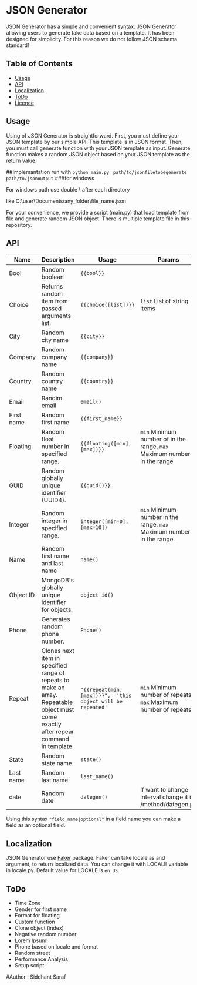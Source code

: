 # JSON Generator
JSON Generator has a simple and convenient syntax. JSON Generator allowing users to generate fake data based on a template. It has been designed for simplicity. For this reason we do not follow JSON schema standard! 


## Table of Contents
- [Usage](#usage)
- [API](#api)
- [Localization](#localization)
- [ToDo](#todo)
- [Licence](#licence)

## Usage
Using of JSON Generator is straightforward. First, you must define your JSON template by our simple API. This template is in JSON format. Then, you must call generate function with your JSON template as input. Generate function makes a random JSON object based on your JSON template as the return value. 

##Implemantation
run with ```python main.py ``` ```path/to/jsonfiletobegenerate``` ```path/to/jsonoutput```
###for windows

 For windows path use double \\ after each directory 

 like C:\\user\\Documents\\any_folder\\file_name.json


For your convenience, we provide a script (main.py) that load template from file and generate random JSON object. There is multiple template file in this repository.

## API

| Name | Description | Usage | Params | Returns |
| --- | --- | --- | --- | --- |
| Bool | Random boolean | ```{{bool}}``` | | Boolean |
| Choice | Returns random item from passed arguments list. | ```{{choice([list])}}``` | ```list``` List of string items | String |
| City | Random city name | ```{{city}}``` | | String |
| Company | Random company name | ```{{company}}``` | | String |
| Country | Random country name | ```{{country}}``` | | String |
| Email | Randim email | ```email()``` | | String |
| First name | Random first name | ```{{first_name}}``` | | String |
| Floating | Random float number in specified range. | ```{{floating([min], [max])}}``` | ```min``` Minimum number of in the range, ```max``` Maximum number in the range | Float |
| GUID | Random globally unique identifier (UUID4). | ```{{guid()}}``` | | String |
| Integer | Random integer in specified range. | ```integer([min=0], [max=10])``` | ```min``` Minimum number in the range, ```max``` Maximum number in the range. |
| Name | Random first name and last name | ```name()``` | | String |
| Object ID | MongoDB's globally unique identifier for objects. | ```object_id()``` | | String |
| Phone | Generates random phone number.  | ```Phone()``` | | String |
| Repeat | Clones next item in specified range of repeats to make an array. Repeatable object must come exactly after repear command in template | ```"{{repeat(min, [max])}}",  'this object will be repeated'``` | ```min``` Minimum number of repeats, ```max``` Maximum number of repeats | Array |
| State | Random state name. | ```state()``` | | String |
| Last name | Random last name | ```last_name()``` | | String |
| date | Random date | ```dategen()```| if want to change interval change it in /method/dategen.py|String|

Using this syntax ```"field_name|optional"``` in a field name you can make a field as an optional field.

## Localization
JSON Generator use [Faker](https://github.com/joke2k/faker) package. Faker can take locale as and argument, to return localized data. You can change it with LOCALE variable in locale.py. Default value for LOCALE is ```en_US```.

## ToDo
- Time Zone
- Gender for first name
- Format for floating
- Custom function
- Clone object (index)
- Negative random number
- Lorem Ipsum!
- Phone based on locale and format
- Random street
- Performance Analysis
- Setup script

#Author :  Siddhant Saraf